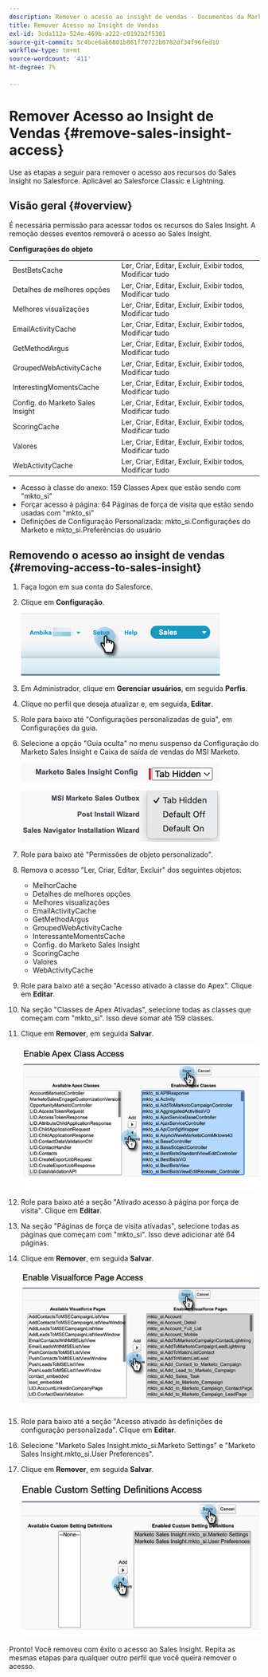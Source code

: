 ```yaml
---
description: Remover o acesso ao insight de vendas - Documentos da Marketo - Documentação do produto
title: Remover Acesso ao Insight de Vendas
exl-id: 3cda112a-524e-469b-a222-c0192b2f5301
source-git-commit: 5c4bce6ab6801b861f70722b6782df34f96fed10
workflow-type: tm+mt
source-wordcount: '411'
ht-degree: 7%

---
```


# Remover Acesso ao Insight de Vendas {#remove-sales-insight-access}

Use as etapas a seguir para remover o acesso aos recursos do Sales Insight no Salesforce. Aplicável ao Salesforce Classic e Lightning.

## Visão geral {#overview}

É necessária permissão para acessar todos os recursos do Sales Insight. A remoção desses eventos removerá o acesso ao Sales Insight.

**Configurações do objeto**

<table> 
 <tbody> 
 <tr> 
   <td>BestBetsCache</td> 
   <td>Ler, Criar, Editar, Excluir, Exibir todos, Modificar tudo</td> 
  </tr> 
  <tr> 
   <td>Detalhes de melhores opções</td> 
   <td>Ler, Criar, Editar, Excluir, Exibir todos, Modificar tudo</td> 
  </tr> 
  <tr> 
   <td>Melhores visualizações</td> 
   <td>Ler, Criar, Editar, Excluir, Exibir todos, Modificar tudo</td> 
  </tr> 
  <tr> 
   <td>EmailActivityCache</td> 
   <td>Ler, Criar, Editar, Excluir, Exibir todos, Modificar tudo</td> 
  </tr> 
  <tr> 
   <td>GetMethodArgus</td> 
   <td>Ler, Criar, Editar, Excluir, Exibir todos, Modificar tudo</td> 
  </tr> 
  <tr> 
   <td>GroupedWebActivityCache</td> 
   <td>Ler, Criar, Editar, Excluir, Exibir todos, Modificar tudo</td> 
  </tr> 
  <tr> 
   <td>InterestingMomentsCache</td> 
   <td>Ler, Criar, Editar, Excluir, Exibir todos, Modificar tudo</td> 
  </tr> 
  <tr> 
   <td>Config. do Marketo Sales Insight</td> 
   <td>Ler, Criar, Editar, Excluir, Exibir todos, Modificar tudo</td> 
  </tr> 
  <tr> 
   <td>ScoringCache</td> 
   <td>Ler, Criar, Editar, Excluir, Exibir todos, Modificar tudo</td> 
  </tr> 
  <tr> 
   <td>Valores</td> 
   <td>Ler, Criar, Editar, Excluir, Exibir todos, Modificar tudo</td> 
  </tr> 
  <tr> 
   <td>WebActivityCache</td> 
   <td>Ler, Criar, Editar, Excluir, Exibir todos, Modificar tudo</td> 
  </tr> 
 </tbody> 
</table>

* Acesso à classe do anexo: 159 Classes Apex que estão sendo com &quot;mkto_si&quot;
* Forçar acesso à página: 64 Páginas de força de visita que estão sendo usadas com &quot;mkto_si&quot;
* Definições de Configuração Personalizada: mkto_si.Configurações do Marketo e mkto_si.Preferências do usuário

## Removendo o acesso ao insight de vendas {#removing-access-to-sales-insight}

1. Faça logon em sua conta do Salesforce.

1. Clique em **Configuração**.

   ![](assets/remove-sales-insight-access-1.png)

1. Em Administrador, clique em **Gerenciar usuários**, em seguida **Perfis**.

1. Clique no perfil que deseja atualizar e, em seguida, **Editar**.

1. Role para baixo até &quot;Configurações personalizadas de guia&quot;, em Configurações da guia.

1. Selecione a opção &quot;Guia oculta&quot; no menu suspenso da Configuração do Marketo Sales Insight e Caixa de saída de vendas do MSI Marketo.

   ![](assets/remove-sales-insight-access-2.png)

   ![](assets/remove-sales-insight-access-3.png)

1. Role para baixo até &quot;Permissões de objeto personalizado&quot;.

1. Remova o acesso &quot;Ler, Criar, Editar, Excluir&quot; dos seguintes objetos:

   * MelhorCache
   * Detalhes de melhores opções
   * Melhores visualizações
   * EmailActivityCache
   * GetMethodArgus
   * GroupedWebActivityCache
   * InteressanteMomentsCache
   * Config. do Marketo Sales Insight
   * ScoringCache
   * Valores
   * WebActivityCache

1. Role para baixo até a seção &quot;Acesso ativado à classe do Apex&quot;. Clique em **Editar**.

1. Na seção &quot;Classes de Apex Ativadas&quot;, selecione todas as classes que começam com &quot;mkto_si&quot;. Isso deve somar até 159 classes.

1. Clique em **Remover**, em seguida **Salvar**.

   ![](assets/remove-sales-insight-access-4.png)

1. Role para baixo até a seção &quot;Ativado acesso à página por força de visita&quot;. Clique em **Editar**.

1. Na seção &quot;Páginas de força de visita ativadas&quot;, selecione todas as páginas que começam com &quot;mkto_si&quot;. Isso deve adicionar até 64 páginas.

1. Clique em **Remover**, em seguida **Salvar**.

   ![](assets/remove-sales-insight-access-5.png)

1. Role para baixo até a seção &quot;Acesso ativado às definições de configuração personalizada&quot;. Clique em **Editar**.

1. Selecione &quot;Marketo Sales Insight.mkto_si.Marketo Settings&quot; e &quot;Marketo Sales Insight.mkto_si.User Preferences&quot;.

1. Clique em **Remover**, em seguida **Salvar**.

   ![](assets/remove-sales-insight-access-6.png)

Pronto! Você removeu com êxito o acesso ao Sales Insight. Repita as mesmas etapas para qualquer outro perfil que você queira remover o acesso.
